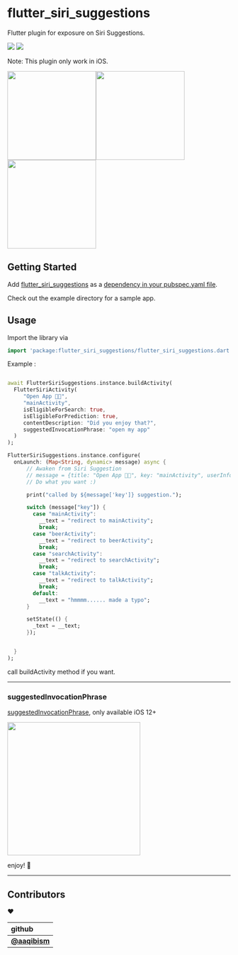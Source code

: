 # flutter_siri_suggestions

Flutter plugin for exposure on Siri Suggestions.

<img src="https://img.shields.io/pub/v/flutter_siri_suggestions.svg" />
<img src="https://img.shields.io/github/license/myriky/flutter_siri_suggestions" />

Note: This plugin only work in iOS.

<img width="200" src="https://user-images.githubusercontent.com/581861/68270186-e29d9680-009f-11ea-943e-50dc511c0858.png"><img width="200" src="https://user-images.githubusercontent.com/581861/68270188-e29d9680-009f-11ea-8729-a1ed7f4befa2.png"><img width="200" src="https://user-images.githubusercontent.com/581861/68270221-f812c080-009f-11ea-9be2-18d5bbf8f3b7.png">

## Getting Started

Add [flutter_siri_suggestions](https://pub.dev/packages/flutter_siri_suggestions) as a [dependency in your pubspec.yaml file](https://flutter.io/platform-plugins/).

Check out the example directory for a sample app.

## Usage

Import the library via

```dart
import 'package:flutter_siri_suggestions/flutter_siri_suggestions.dart';
```

Example :

```dart

await FlutterSiriSuggestions.instance.buildActivity(
  FlutterSiriActivity(
     "Open App 👨‍💻",
     "mainActivity",
     isEligibleForSearch: true,
     isEligibleForPrediction: true,
     contentDescription: "Did you enjoy that?",
     suggestedInvocationPhrase: "open my app"
  )
);

FlutterSiriSuggestions.instance.configure(
  onLaunch: (Map<String, dynamic> message) async {
      // Awaken from Siri Suggestion
      // message = {title: "Open App 👨‍💻", key: "mainActivity", userInfo: {}}
      // Do what you want :)

      print("called by ${message['key']} suggestion.");

      switch (message["key"]) {
        case "mainActivity":
          __text = "redirect to mainActivity";
          break;
        case "beerActivity":
          __text = "redirect to beerActivity";
          break;
        case "searchActivity":
          __text = "redirect to searchActivity";
          break;
        case "talkActivity":
          __text = "redirect to talkActivity";
          break;
        default:
          __text = "hmmmm...... made a typo";
      }

      setState(() {
        _text = __text;
      });


  }
);
```

call buildActivity method if you want.

---

### suggestedInvocationPhrase

[suggestedInvocationPhrase](https://developer.apple.com/documentation/foundation/nsuseractivity/2976237-suggestedinvocationphrase), only available iOS 12+

<img width="300" src="https://docs-assets.developer.apple.com/published/10619043bf/ac199760-6ff9-489e-a3b9-af84428a1884.png">

enjoy! 💃

---

## Contributors

❤️

| github                                       |
| :------------------------------------------- |
| [**@aaqibism**](https://github.com/aaqibism) |
